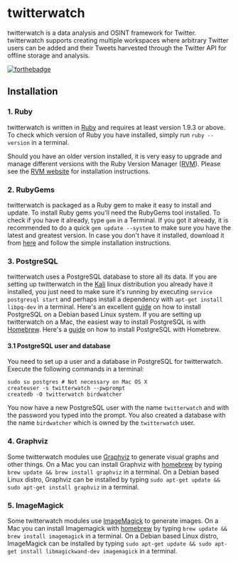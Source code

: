 # twitterwatch
twitterwatch is a data analysis and OSINT framework for Twitter. twitterwatch supports creating multiple workspaces where arbitrary Twitter users can be added and their Tweets harvested through the Twitter API for offline storage and analysis.

[![forthebadge](https://forthebadge.com/images/badges/made-with-ruby.svg)](https://forthebadge.com)

## Installation

### 1. Ruby

twitterwatch is written in [Ruby](https://www.ruby-lang.org/) and requires at least version 1.9.3 or above. To check which version of Ruby you have installed, simply run `ruby --version` in a terminal.

Should you have an older version installed, it is very easy to upgrade and manage different versions with the Ruby Version Manager ([RVM](https://rvm.io/)). Please see the [RVM website](https://rvm.io/) for installation instructions.

### 2. RubyGems

twitterwatch is packaged as a Ruby gem to make it easy to install and update. To install Ruby gems you'll need the RubyGems tool installed. To check if you have it already, type `gem` in a Terminal. If you got it already, it is recommended to do a quick `gem update --system` to make sure you have the latest and greatest version. In case you don't have it installed, download it from [here](https://rubygems.org/pages/download) and follow the simple installation instructions.

### 3. PostgreSQL

twitterwatch uses a PostgreSQL database to store all its data. If you are setting up twitterwatch in the [Kali](https://www.kali.org/) linux distribution you already have it installed, you just need to make sure it's running by executing `service postgresql start` and perhaps install a dependency with `apt-get install libpq-dev` in a terminal. Here's an excellent [guide](https://www.digitalocean.com/community/tutorials/how-to-install-and-use-postgresql-9-4-on-debian-8) on how to install PostgreSQL on a Debian based Linux system. If you are setting up twitterwatch on a Mac, the easiest way to install PostgreSQL is with [Homebrew](http://brew.sh/). Here's a [guide](http://exponential.io/blog/2015/02/21/install-postgresql-on-mac-os-x-via-brew/) on how to install PostgreSQL with Homebrew.

#### 3.1 PostgreSQL user and database

You need to set up a user and a database in PostgreSQL for twitterwatch. Execute the following commands in a terminal:

    sudo su postgres # Not necessary on Mac OS X
    createuser -s twitterwatch --pwprompt
    createdb -O twitterwatch birdwatcher

You now have a new PostgreSQL user with the name `twitterwatch` and with the password you typed into the prompt. You also created a database with the name `birdwatcher` which is owned by the `twitterwatch` user.

### 4. Graphviz

Some twitterwatch modules use [Graphviz](http://graphviz.org/) to generate visual graphs and other things. On a Mac you can install Graphviz with [homebrew](http://brew.sh/) by typing `brew update && brew install graphviz` in a terminal. On a Debian based Linux distro, Graphviz can be installed by typing `sudo apt-get update && sudo apt-get install graphviz` in a terminal.

### 5. ImageMagick

Some twitterwatch modules use [ImageMagick](https://imagemagick.org/script/index.php) to generate images. On a Mac you can install Imagemagick with [homebrew](http://brew.sh/) by typing `brew update && brew install imagemagick` in a terminal. On a Debian based Linux distro, ImageMagick can be installed by typing `sudo apt-get update && sudo apt-get install libmagickwand-dev imagemagick` in a terminal.
